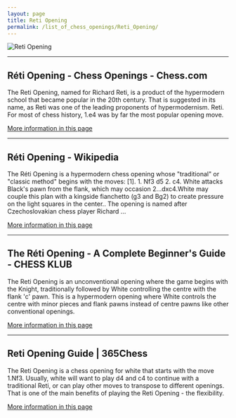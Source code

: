 ```yaml
---
layout: page
title: Reti Opening
permalink: /list_of_chess_openings/Reti_Opening/
---
```


![Reti Opening](https://www.thechesswebsite.com/wp-content/uploads/2012/07/RetiOpening.jpg)

---

## Réti Opening - Chess Openings - Chess.com

The Reti Opening, named for Richard Reti, is a product of the hypermodern school that became popular in the 20th century. That is suggested in its name, as Reti was one of the leading proponents of hypermodernism. Reti. For most of chess history, 1.e4 was by far the most popular opening move.

[More information in this page](https://www.chess.com/openings/Reti-Opening)

---

## Réti Opening - Wikipedia

The Réti Opening is a hypermodern chess opening whose "traditional" or "classic method" begins with the moves: [1]. 1. Nf3 d5 2. c4. White attacks Black's pawn from the flank, which may occasion 2...dxc4.White may couple this plan with a kingside fianchetto (g3 and Bg2) to create pressure on the light squares in the center.. The opening is named after Czechoslovakian chess player Richard ...

[More information in this page](https://en.wikipedia.org/wiki/Réti_Opening)

---

## The Réti Opening - A Complete Beginner's Guide - CHESS KLUB

The Reti Opening is an unconventional opening where the game begins with the Knight, traditionally followed by White controlling the centre with the flank 'c' pawn. This is a hypermodern opening where White controls the centre with minor pieces and flank pawns instead of centre pawns like other conventional openings.

[More information in this page](https://chessklub.com/reti-opening/)

---

## Reti Opening Guide | 365Chess

The Reti Opening is a chess opening for white that starts with the move 1.Nf3. Usually, white will want to play d4 and c4 to continue with a traditional Reti, or can play other moves to transpose to different openings. That is one of the main benefits of playing the Reti Opening - the flexibility.

[More information in this page](https://www.365chess.com/chess-openings/Reti-Opening)


